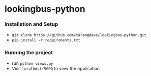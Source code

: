 # lookingbus-python

### Installation and Setup
+ ``` git clone https://github.com/tarangdave/lookingbus-python.git ```
+ ``` pip install -r requirements.txt ```

### Running the project
+ run ``` python views.py ```
+ Visit ``` localhost:5000 ``` to view the application
